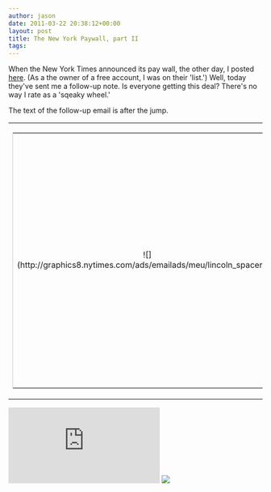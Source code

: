 ```yaml
---
author: jason
date: 2011-03-22 20:38:12+00:00
layout: post
title: The New York Paywall, part II
tags:
---
```


When the New York Times announced its pay wall, the other day, I posted <a href="http://www.jasonemiller.com/the-new-york-paywall">here</a>.  (As a the owner of a free account, I was on their 'list.')  Well, today they've sent me a follow-up note.  Is everyone getting this deal?  There's no way I rate as a 'sqeaky wheel.'

The text of the follow-up email is after the jump.

<table width="100%" border="0" >

<tr >

<td width="100%" align="center" valign="top" > 
<table width="725" style="border: 1px solid #cccccc;" border="0" >

<tr >

<td width="12" align="center" valign="middle" >![](http://graphics8.nytimes.com/ads/emailads/meu/lincoln_spacer.gif)
</td>

<td width="701" align="center" valign="top" > 
<table width="701" border="0" >

<tr >

<td width="701" align="center" valign="top" >![Lincoln invites you to enjoy unlimited access to NYTimes.com free.](http://graphics8.nytimes.com/ads/emailads/meu/lincoln_header_701x266.jpg)
</td>
</tr>
<tr >

<td width="701" align="left" style="font-family: Helvetica, Arial, Sans Serif; font-size: 13px; font-weight: normal; line-height: 125%;" valign="top" >Dear NYTimes.com reader,

As a frequent reader of NYTimes.com, you've demonstrated an uncommon interest in a wide variety of today's most important topics. This makes you anything but average. In fact, it can't help but make you "smarter" -- just the kind of person we at Lincoln want to engage.   

Though NYTimes.com will soon begin charging for unlimited access*, Lincoln is offering you a free digital subscription for the remainder of 2011. Enjoy all that NYTimes.com has to offer every day -- investigative news and special reports, videos, blogs and more. It's all yours at no charge, compliments of Lincoln.    

Take advantage of this limited-time offer** to receive free, unlimited access to NYTimes.com. 

[![Click here for your free access.](http://graphics8.nytimes.com/ads/emailads/meu/lincoln_button_371x39.gif)](https://myaccount.nytimes.com/mem/comp_access.html?claim_code=CW1300803514053)

</td>
</tr>

</table>
<table width="701" border="0" >

<tr >

<td width="350" align="left" valign="top" >[![The New York Times](http://graphics8.nytimes.com/ads/emailads/meu/lincoln_nyt_logo_350x113.gif)](http://www.nytimes.com)
</td>

<td width="351" align="left" valign="top" >![Lincoln](http://graphics8.nytimes.com/ads/emailads/meu/lincoln_logo_351x113.gif)
</td>
</tr>
<tr >

<td colspan="2" align="left" width="701" style="font-family: Helvetica, Arial, Sans Serif; font-size: 10px; font-weight: normal; line-height: 125%;" valign="top" >

* Does not include e-reader editions, Premium Crosswords or The New York Times Crosswords apps. Other restrictions apply.

** This offer expires on  March 27, 2011.

This message was sent to inform you of an important change to our Web site and digital news applications. Please note, if you have chosen not to receive marketing messages from The New York Times, that choice applies only to promotional messages. You will continue to receive important notifications that are legally required or could affect your service.

(C) 2011 The New York Times Company  |  620 Eighth Avenue New York, NY 10018  |  [Privacy Policy](http://www.nytimes.com/content/help/rights/privacy/policy/privacy-policy.html)

  

</td>
</tr>

</table>

</td>

<td width="12" align="center" valign="middle" >![](http://graphics8.nytimes.com/ads/emailads/meu/lincoln_spacer.gif)
</td>
</tr>

</table>

</td>
</tr>

</table>



![](http://ads.nytimes.com/adx/bin/adx_remote.html?page=email.nytimes.com/misc/meu.03.18.11/html&posall=Bottom1&pos=Bottom1&type=noscript) ![](http://ad.doubleclick.net/imp;v1;f;238273272;0-0;0;60700788;1|1;41173936|41191723|1;;cs=s%3fhttp://ad.doubleclick.net/dot.gif?[timestamp])
